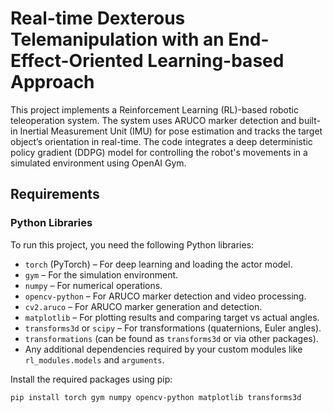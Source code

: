 # Real-time Dexterous Telemanipulation with an End-Effect-Oriented  Learning-based Approach

This project implements a Reinforcement Learning (RL)-based robotic teleoperation system. The system uses ARUCO marker detection and built-in Inertial Measurement Unit (IMU) for pose estimation and tracks the target object’s orientation in real-time. The code integrates a deep deterministic policy gradient (DDPG) model for controlling the robot's movements in a simulated environment using OpenAI Gym.

## Requirements

### Python Libraries
To run this project, you need the following Python libraries:

- `torch` (PyTorch) – For deep learning and loading the actor model.
- `gym` – For the simulation environment.
- `numpy` – For numerical operations.
- `opencv-python` – For ARUCO marker detection and video processing.
- `cv2.aruco` – For ARUCO marker generation and detection.
- `matplotlib` – For plotting results and comparing target vs actual angles.
- `transforms3d` or `scipy` – For transformations (quaternions, Euler angles).
- `transformations` (can be found as `transforms3d` or via other packages).
- Any additional dependencies required by your custom modules like `rl_modules.models` and `arguments`.

Install the required packages using pip:

```bash
pip install torch gym numpy opencv-python matplotlib transforms3d
